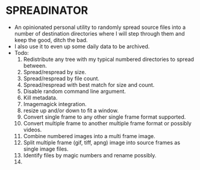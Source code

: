 # SPREADINATOR

  - An opinionated personal utility to randomly spread source files into a number of destination directories where I will step through them and keep the good, ditch the bad.
  - I also use it to even up some daily data to be archived.
  - Todo:
    1. Redistribute any tree with my typical numbered directories to spread between.
    2. Spread/respread by size.
    3. Spread/respread by file count.
    4. Spread/respread with best match for size and count.
    5. Disable random command line argument.
    6. Kill metadata.
    7. Imagemagick integration.
      1. resize up and/or down to fit a window.
      2. Convert single frame to any other single frame format supported.
      3. Convert multiple frame to another multiple frame format or possibly videos.
      4. Combine numbered images into a multi frame image.
      5. Split multiple frame (gif, tiff, apng) image into source frames as single image files.
    8. Identify files by magic numbers and rename possibly.
    9.



######
